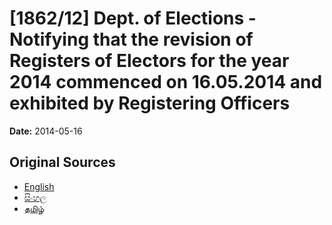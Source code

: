# [1862/12] Dept. of Elections - Notifying that the revision of Registers of Electors for the year 2014 commenced on 16.05.2014 and exhibited by Registering Officers

**Date:** 2014-05-16

## Original Sources

- [English](https://documents.gov.lk/view/extra-gazettes/2014/5/1862-12_E.pdf)
- [සිංහල](https://documents.gov.lk/view/extra-gazettes/2014/5/1862-12_S.pdf)
- [தமிழ்](https://documents.gov.lk/view/extra-gazettes/2014/5/1862-12_T.pdf)
